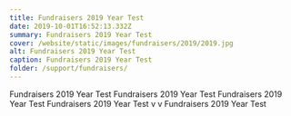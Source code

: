 ```yaml
---
title: Fundraisers 2019 Year Test
date: 2019-10-01T16:52:13.332Z
summary: Fundraisers 2019 Year Test
cover: /website/static/images/fundraisers/2019/2019.jpg
alt: Fundraisers 2019 Year Test
caption: Fundraisers 2019 Year Test
folder: /support/fundraisers/
---
```

Fundraisers 2019 Year Test Fundraisers 2019 Year Test Fundraisers 2019 Year Test Fundraisers 2019 Year Test v v Fundraisers 2019 Year Test